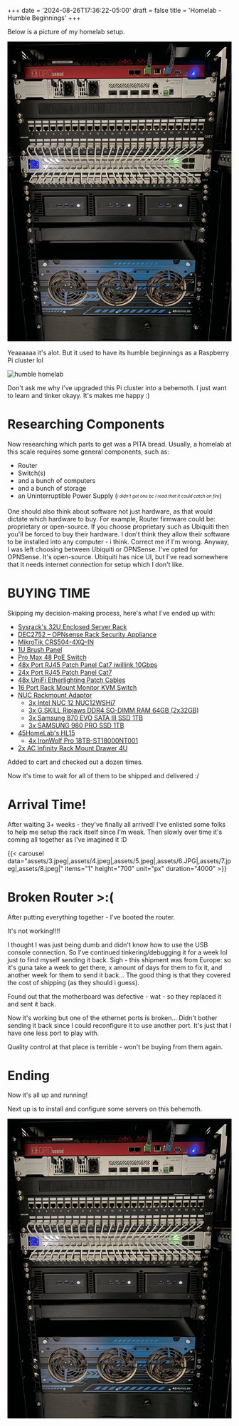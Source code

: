 +++
date = '2024-08-26T17:36:22-05:00'
draft = false
title = 'Homelab - Humble Beginnings'
+++

Below is a picture of my homelab setup.

![overlord homelord](assets/2.png)

Yeaaaaaa it's alot. But it used to have its humble beginnings as a Raspberry Pi cluster lol

![humble homelab](assets/1.png)

Don't ask me why I've upgraded this Pi cluster into a behemoth. I just want to learn and tinker okayy. It's makes me happy :)

# Researching Components

Now researching which parts to get was a PITA bread. Usually, a homelab at this scale requires some general components, such as:
- Router
- Switch(s)
- and a bunch of computers
- and a bunch of storage
- an Uninterruptible Power Supply (<sub><sup>*i didn't get one bc I read that it could catch on fire*</sub></sup>)

One should also think about software not just hardware, as that would dictate which hardware to buy.
For example, Router firmware could be: proprietary or open-source.
If you choose proprietary such as Ubiquiti then you'll be forced to buy their hardware.
I don't think they allow their software to be installed into any computer - i think.
Correct me if I'm wrong. 
Anyway, I was left choosing between Ubiquiti or OPNSense.
I've opted for OPNSense.
It's open-source.
Ubiquiti has nice UI, but I've read somewhere that it needs internet connection for setup which I don't like.

# BUYING TIME

Skipping my decision-making process, here's what I've ended up with: 
- [Sysrack's 32U Enclosed Server Rack](https://sysracks.com/product/32u-39-depth-it-telecom-cabinet-srf-32-6-10/)
- [DEC2752 – OPNsense Rack Security Appliance](https://shop.opnsense.com/product/dec2752-opnsense-rack-security-appliance/)
- [MikroTik CRS504-4XQ-IN](https://www.amazon.com/dp/B0B34Y1D6P?psc=1&ref=ppx_yo2ov_dt_b_product_details)
- [1U Brush Panel](https://www.aliexpress.us/item/3256806570018242.html?spm=a2g0o.order_list.order_list_main.5.14761802EqYtl0&gatewayAdapt=glo2usa)
- [Pro Max 48 PoE Switch](https://store.ui.com/us/en/pro/collections/unifi-switching-pro-max/products/usw-pro-max-48-poe?variant=USW-Pro-Max-48-PoE)
- [48x Port RJ45 Patch Panel Cat7 iwillink 10Gbps](https://www.amazon.com/dp/B0BXKFNMJG?ref=ppx_yo2ov_dt_b_product_details&th=1)
- [24x Port RJ45 Patch Panel Cat7](https://www.amazon.com/gp/product/B0CKP2XFKG/ref=ppx_yo_dt_b_asin_title_o00_s00?ie=UTF8&psc=1)
- [48x UniFi Etherlighting Patch Cables](https://store.ui.com/us/en/collections/unifi-accessory-tech-cable-patch/products/uacc-cable-patch-el?variant=uacc-cable-patch-el-015m-w-24)
- [16 Port Rack Mount Monitor KVM Switch](https://www.amazon.com/dp/B0B68BMNFV?ref=ppx_yo2ov_dt_b_product_details&th=1)
- [NUC Rackmount Adaptor](https://www.mk1manufacturing.com/Intel-NUC-Mini-PC/NUC-Rackmount-Adaptor-p75.html)
  - [3x Intel NUC 12 NUC12WSHi7](https://www.amazon.com/dp/B0BJDXCRCP?ref=ppx_yo2ov_dt_b_product_details&th=1)
  - [3x G.SKILL Ripjaws DDR4 SO-DIMM RAM 64GB (2x32GB)](https://www.amazon.com/dp/B08H2HC87Z?psc=1&ref=ppx_yo2ov_dt_b_product_details) 
  - [3x Samsung 870 EVO SATA III SSD 1TB](https://www.amazon.com/dp/B08QBJ2YMG?ref=ppx_yo2ov_dt_b_product_details&th=1) 
  - [3x SAMSUNG 980 PRO SSD 1TB](https://www.amazon.com/dp/B08GLX7TNT?ref=ppx_yo2ov_dt_b_product_details&th=1)
- [45HomeLab's HL15](https://store.45homelab.com/configure/hl15)
  - [4x IronWolf Pro 18TB-ST18000NT001](https://www.seagate.com/products/nas-drives/ironwolf-pro-hard-drive/?sku=ST4000NT001)
- [2x AC Infinity Rack Mount Drawer 4U](https://www.amazon.com/dp/B0775ZLJLQ?ref=ppx_yo2ov_dt_b_product_details&th=1)

Added to cart and checked out a dozen times.

Now it's time to wait for all of them to be shipped and delivered :/

# Arrival Time!

After waiting 3+ weeks - they've finally all arrived! I've enlisted some folks to help me setup the rack itself since I'm weak.
Then slowly over time it's coming all together as I've imagined it :D

{{< carousel
  data="assets/3.jpeg|,assets/4.jpeg|,assets/5.jpeg|,assets/6.JPG|,assets/7.jpeg|,assets/8.jpeg|"
  items="1" height="700"
  unit="px"
  duration="4000" >}}

# Broken Router >:(

After putting everything together - I've booted the router.

It's not working!!!!

I thought I was just being dumb and didn't know how to use the USB console connection.
So I've continued tinkering/debugging it for a week lol just to find myself sending it back.
Sigh - this shipment was from Europe: so it's guna take a week to get there, x amount of days for them to fix it, and another week for them to send it back...
The good thing is that they covered the cost of shipping (as they should i guess).

Found out that the motherboard was defective - wat - so they replaced it and sent it back.

Now it's working but one of the ethernet ports is broken... Didn't bother sending it back since I could reconfigure it to use another port. It's just that I have one less port to play with.

Quality control at that place is terrible - won't be buying from them again.

# Ending

Now it's all up and running!

Next up is to install and configure some servers on this behemoth.

![overlord homelord](assets/2.png)
